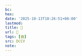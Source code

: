 ```yaml
---
bc:
hex:
date: '2025-10-13T10:26:51+08:00'
lastmod:
title: 􂣑
url: 􂣑
tags: [齒]
src: DCCV
note:
---
```

